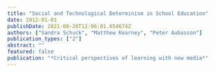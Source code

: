 ```yaml
---
title: "Social and Technological Determinism in School Education"
date: 2012-01-01
publishDate: 2021-08-20T12:06:01.654674Z
authors: ["Sandra Schuck", "Matthew Kearney", "Peter Aubusson"]
publication_types: ["2"]
abstract: ""
featured: false
publication: "*Critical perspectives of learning with new media*"
---
```


